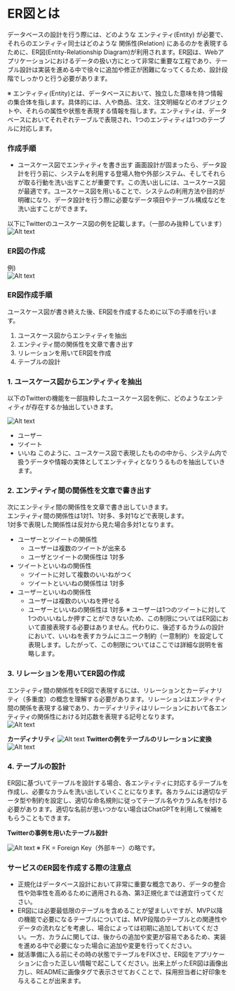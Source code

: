 # ER図とは
データベースの設計を行う際には、どのような エンティティ(Entity) が必要で、それらのエンティティ同士はどのような 関係性(Relation) にあるのかを表現するために、ER図(Entity-Relationship Diagram)が利用されます。ER図は、Webアプリケーションにおけるデータの扱い方にとって非常に重要な工程であり、テーブル設計は実装を進める中で徐々に追加や修正が困難になってくるため、設計段階でしっかりと行う必要があります。  
  
※ エンティティ(Entity)とは、データベースにおいて、独立した意味を持つ情報の集合体を指します。具体的には、人や商品、注文、注文明細などのオブジェクトや、それらの属性や状態を表現する情報を指します。エンティティは、データベースにおいてそれぞれテーブルで表現され、1つのエンティティは1つのテーブルに対応します。

### 作成手順
- ユースケース図でエンティティを書き出す
画面設計が固まったら、データ設計を行う前に、システムを利用する登場人物や外部システム、そしてそれらが取る行動を洗い出すことが重要です。この洗い出しには、ユースケース図が最適です。ユースケース図を用いることで、システムの利用方法や目的が明確になり、データ設計を行う際に必要なデータ項目やテーブル構成などを洗い出すことができます。  
  
以下にTwitterのユースケース図の例を記載します。（一部のみ抜粋しています）
![Alt text](image-3.png)

### ER図の作成
例)  
![Alt text](image-4.png)

### ER図作成手順
ユースケース図が書き終えた後、ER図を作成するために以下の手順を行います。

1. ユースケース図からエンティティを抽出
2. エンティティ間の関係性を文章で書き出す
3. リレーションを用いてER図を作成
4. テーブルの設計

### 1. ユースケース図からエンティティを抽出
以下のTwitterの機能を一部抜粋したユースケース図を例に、どのようなエンティティが存在するか抽出していきます。  

![Alt text](image-5.png)
- ユーザー
- ツイート
- いいね
このように、ユースケース図で表現したものの中から、システム内で扱うデータや情報の実体としてエンティティとなりうるものを抽出していきます。 

### 2. エンティティ間の関係性を文章で書き出す
次にエンティティ間の関係性を文章で書き出していきます。  
エンティティ間の関係性は1対1、1対多、多対1などで表現します。  
1対多で表現した関係性は反対から見た場合多対1となります。  

- ユーザーとツイートの関係性  
    - ユーザーは複数のツイートが出来る
    - ユーザとツイートの関係性は 1対多
- ツイートといいねの関係性
    - ツイートに対して複数のいいねがつく
    - ツイートといいねの関係性は 1対多
- ユーザーといいねの関係性
    - ユーザーは複数のいいねを押せる
    - ユーザーといいねの関係性は 1対多
※ ユーザーは1つのツイートに対して1つのいいねしか押すことができないため、この制限についてはER図において直接表現する必要はありません。代わりに、後述するカラムの設計において、いいねを表すカラムにユニーク制約（一意制約）を設定して表現します。したがって、この制限についてはここでは詳細な説明を省略します。  

### 3. リレーションを用いてER図の作成
エンティティ間の関係性をER図で表現するには、リレーションとカーディナリティ（多重度）の概念を理解する必要があります。リレーションはエンティティ間の関係を表現する線であり、カーディナリティはリレーションにおいて各エンティティの関係性における対応数を表現する記号となります。  
![Alt text](image-6.png)

**カーディナリティ**
![Alt text](image-7.png)
**Twitterの例をテーブルのリレーションに変換**
![Alt text](image-8.png)
### 4. テーブルの設計
ER図に基づいてテーブルを設計する場合、各エンティティに対応するテーブルを作成し、必要なカラムを洗い出していくことになります。各カラムには適切なデータ型や制約を設定し、適切な命名規則に従ってテーブル名やカラム名を付ける必要があります。適切な名前が思いつかない場合はChatGPTを利用して候補をもらうこともできます。  

**Twitterの事例を用いたテーブル設計**

![Alt text](image-9.png)
※ FK = Foreign Key（外部キー）の略です。

### サービスのER図を作成する際の注意点
- 正規化はデータベース設計において非常に重要な概念であり、データの整合性や効率性を高めるために適用される為、第3正規化までは適宜行ってください。
- ER図には必要最低限のテーブルを含めることが望ましいですが、MVP以降の機能で必要になるテーブルについては、MVP段階のテーブルとの関連性やデータの流れなどを考慮し、場合によっては初期に追加しておいてください。一方、カラムに関しては、後からの追加や変更が容易であるため、実装を進める中で必要になった場合に追加や変更を行ってください。
- 就活準備に入る前にその時の状態でテーブルをFIXさせ、ER図をアプリケーションに合った正しい情報で起こしてください。出来上がったER図は画像出力し、READMEに画像タグで表示させておくことで、採用担当者に好印象を与えることが出来ます。


